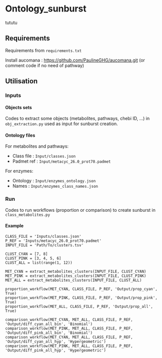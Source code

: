 # Ontology_sunburst
tututu
## Requirements

Requirements from `requirements.txt`

Install aucomana : https://github.com/PaulineGHG/aucomana.git
(or comment code if no need of pathway)


## Utilisation

### Inputs

#### Objects sets

Codes to extract some objects (metabolites, pathways, chebi ID, ...) in 
`obj_extraction.py` used as input for sunburst creation.

#### Ontology files

For metabolites and pathways:

- Class file : `Input/classes.json`
- Padmet ref : `Input/metacyc_26.0_prot70.padmet`

For enzymes:

- Ontology : `Input/enzymes_ontology.json`
- Names : `Input/enzymes_class_names.json`

### Run

Codes to run workflows (proportion or comparison) to create sunburst in
`class_metabolites.py`

#### Example 

```
CLASS_FILE = 'Inputs/classes.json'
P_REF = 'Inputs/metacyc_26.0_prot70.padmet'
INPUT_FILE = 'Path/To/clusters.tsv'

CLUST_CYAN = [7, 8]
CLUST_PINK = [3, 4, 5, 6]
CLUST_ALL = list(range(1, 12))

MET_CYAN = extract_metabolites_clusters(INPUT_FILE, CLUST_CYAN)
MET_PINK = extract_metabolites_clusters(INPUT_FILE, CLUST_PINK)
MET_ALL = extract_metabolites_clusters(INPUT_FILE, CLUST_ALL)

proportion_workflow(MET_CYAN, CLASS_FILE, P_REF, 'Output/prop_cyan', True)
proportion_workflow(MET_PINK, CLASS_FILE, P_REF, 'Output/prop_pink', True)
proportion_workflow(MET_ALL, CLASS_FILE, P_REF, 'Output/prop_all', True)

comparison_workflow(MET_CYAN, MET_ALL, CLASS_FILE, P_REF, 'Output/diff_cyan_all_bin', 'Binomial')
comparison_workflow(MET_PINK, MET_ALL, CLASS_FILE, P_REF, 'Output/diff_pink_all_bin', 'Binomial')
comparison_workflow(MET_CYAN, MET_ALL, CLASS_FILE, P_REF, 'Output/diff_cyan_all_hyp', 'Hypergeometric')
comparison_workflow(MET_PINK, MET_ALL, CLASS_FILE, P_REF, 'Output/diff_pink_all_hyp', 'Hypergeometric')
```